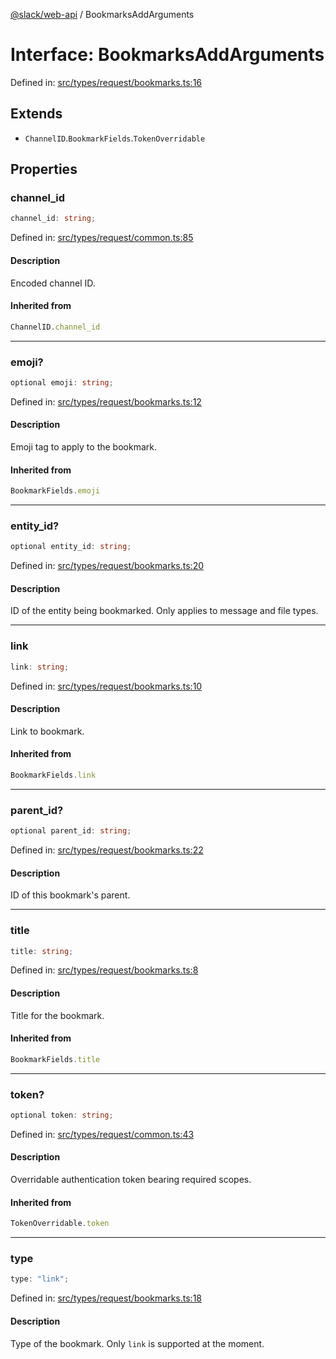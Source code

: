 [@slack/web-api](../index.md) / BookmarksAddArguments

# Interface: BookmarksAddArguments

Defined in: [src/types/request/bookmarks.ts:16](https://github.com/slackapi/node-slack-sdk/blob/main/packages/web-api/src/types/request/bookmarks.ts#L16)

## Extends

- `ChannelID`.`BookmarkFields`.`TokenOverridable`

## Properties

### channel\_id

```ts
channel_id: string;
```

Defined in: [src/types/request/common.ts:85](https://github.com/slackapi/node-slack-sdk/blob/main/packages/web-api/src/types/request/common.ts#L85)

#### Description

Encoded channel ID.

#### Inherited from

```ts
ChannelID.channel_id
```

***

### emoji?

```ts
optional emoji: string;
```

Defined in: [src/types/request/bookmarks.ts:12](https://github.com/slackapi/node-slack-sdk/blob/main/packages/web-api/src/types/request/bookmarks.ts#L12)

#### Description

Emoji tag to apply to the bookmark.

#### Inherited from

```ts
BookmarkFields.emoji
```

***

### entity\_id?

```ts
optional entity_id: string;
```

Defined in: [src/types/request/bookmarks.ts:20](https://github.com/slackapi/node-slack-sdk/blob/main/packages/web-api/src/types/request/bookmarks.ts#L20)

#### Description

ID of the entity being bookmarked. Only applies to message and file types.

***

### link

```ts
link: string;
```

Defined in: [src/types/request/bookmarks.ts:10](https://github.com/slackapi/node-slack-sdk/blob/main/packages/web-api/src/types/request/bookmarks.ts#L10)

#### Description

Link to bookmark.

#### Inherited from

```ts
BookmarkFields.link
```

***

### parent\_id?

```ts
optional parent_id: string;
```

Defined in: [src/types/request/bookmarks.ts:22](https://github.com/slackapi/node-slack-sdk/blob/main/packages/web-api/src/types/request/bookmarks.ts#L22)

#### Description

ID of this bookmark's parent.

***

### title

```ts
title: string;
```

Defined in: [src/types/request/bookmarks.ts:8](https://github.com/slackapi/node-slack-sdk/blob/main/packages/web-api/src/types/request/bookmarks.ts#L8)

#### Description

Title for the bookmark.

#### Inherited from

```ts
BookmarkFields.title
```

***

### token?

```ts
optional token: string;
```

Defined in: [src/types/request/common.ts:43](https://github.com/slackapi/node-slack-sdk/blob/main/packages/web-api/src/types/request/common.ts#L43)

#### Description

Overridable authentication token bearing required scopes.

#### Inherited from

```ts
TokenOverridable.token
```

***

### type

```ts
type: "link";
```

Defined in: [src/types/request/bookmarks.ts:18](https://github.com/slackapi/node-slack-sdk/blob/main/packages/web-api/src/types/request/bookmarks.ts#L18)

#### Description

Type of the bookmark. Only `link` is supported at the moment.
